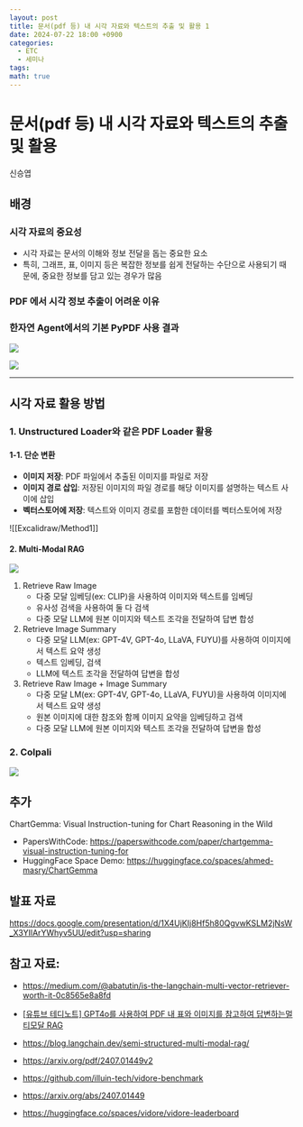 ```yaml
---
layout: post
title: 문서(pdf 등) 내 시각 자료와 텍스트의 추출 및 활용 1
date: 2024-07-22 18:00 +0900
categories:
  - ETC
  - 세미나
tags: 
math: true
---
```


# 문서(pdf 등) 내 시각 자료와 텍스트의 추출 및 활용

신승엽

## 배경

### 시각 자료의 중요성
- 시각 자료는 문서의 이해와 정보 전달을 돕는 중요한 요소
- 특히, 그래프, 표, 이미지 등은 복잡한 정보를 쉽게 전달하는 수단으로 사용되기 때문에, 중요한 정보를 담고 있는 경우가 많음

### PDF 에서 시각 정보 추출이 어려운 이유


### 한자연 Agent에서의 기본 PyPDF 사용 결과

![](https://i.imgur.com/IGfnuxc.png)


![](https://i.imgur.com/ZMTUlU3.png)


---

## 시각 자료 활용 방법

### 1. Unstructured Loader와 같은 PDF Loader 활용

#### 1-1. 단순 변환
- **이미지 저장**: PDF 파일에서 추출된 이미지를 파일로 저장
- **이미지 경로 삽입**: 저장된 이미지의 파일 경로를 해당 이미지를 설명하는 텍스트 사이에 삽입
- **벡터스토어에 저장**: 텍스트와 이미지 경로를 포함한 데이터를 벡터스토어에 저장

![[Excalidraw/Method1]]
#### 2. Multi-Modal RAG 

![](https://i.imgur.com/rqUfDaj.png)

1. Retrieve Raw Image
	- 다중 모달 임베딩(ex: CLIP)을 사용하여 이미지와 텍스트를 임베딩
	- 유사성 검색을 사용하여 둘 다 검색
	- 다중 모달 LLM에 원본 이미지와 텍스트 조각을 전달하여 답변 합성
2. Retrieve Image Summary
	- 다중 모달 LLM(ex: GPT-4V, GPT-4o, LLaVA, FUYU)를 사용하여 이미지에서 텍스트 요약 생성
	- 텍스트 임베딩, 검색
	- LLM에 텍스트 조각을 전달하여 답변을 합성
3. Retrieve Raw Image + Image Summary
	- 다중 모달 LM(ex: GPT-4V, GPT-4o, LLaVA, FUYU)을 사용하여 이미지에서 텍스트 요약 생성
	- 원본 이미지에 대한 참조와 함께 이미지 요약을 임베딩하고 검색
	- 다중 모달 LLM에 원본 이미지와 텍스트 조각을 전달하여 답변을 합성



### 2. Colpali
![](https://cdn-uploads.huggingface.co/production/uploads/60f2e021adf471cbdf8bb660/T3z7_Biq3oW6b8I9ZwpIa.png)




## 추가
ChartGemma: Visual Instruction-tuning for Chart Reasoning in the Wild
- PapersWithCode:  https://paperswithcode.com/paper/chartgemma-visual-instruction-tuning-for
- HuggingFace Space Demo: https://huggingface.co/spaces/ahmed-masry/ChartGemma

## 발표 자료
https://docs.google.com/presentation/d/1X4UjKIj8Hf5h80QgvwKSLM2jNsW_X3YIlArYWhyv5UU/edit?usp=sharing

## 참고 자료:
- https://medium.com/@abatutin/is-the-langchain-multi-vector-retriever-worth-it-0c8565e8a8fd
- [\[유튜브 테디노트\] GPT4o를 사용하여 PDF 내 표와 이미지를 참고하여 답변하는멀티모달 RAG](https://youtu.be/U_f4-Br3_Y0?si=Q-cRhXih576BoDcg)
- https://blog.langchain.dev/semi-structured-multi-modal-rag/
- https://arxiv.org/pdf/2407.01449v2

- https://github.com/illuin-tech/vidore-benchmark
- https://arxiv.org/abs/2407.01449
- https://huggingface.co/spaces/vidore/vidore-leaderboard